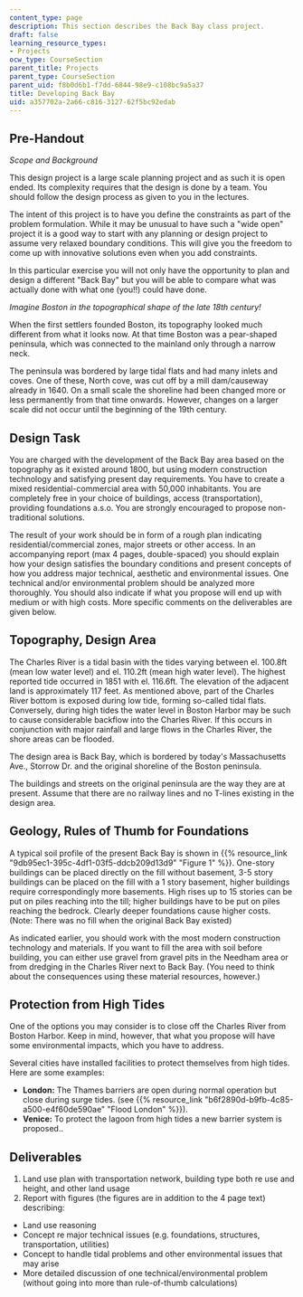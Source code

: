 ```yaml
---
content_type: page
description: This section describes the Back Bay class project.
draft: false
learning_resource_types:
- Projects
ocw_type: CourseSection
parent_title: Projects
parent_type: CourseSection
parent_uid: f8b0d6b1-f7dd-6844-98e9-c108bc9a5a37
title: Developing Back Bay
uid: a357702a-2a66-c816-3127-62f5bc92edab
---
```

## Pre-Handout

*Scope and Background*

This design project is a large scale planning project and as such it is open ended. Its complexity requires that the design is done by a team. You should follow the design process as given to you in the lectures.

The intent of this project is to have you define the constraints as part of the problem formulation. While it may be unusual to have such a "wide open" project it is a good way to start with any planning or design project to assume very relaxed boundary conditions. This will give you the freedom to come up with innovative solutions even when you add constraints.

In this particular exercise you will not only have the opportunity to plan and design a different "Back Bay" but you will be able to compare what was actually done with what one (you!!) could have done.

*Imagine Boston in the topographical shape of the late 18th century!*

When the first settlers founded Boston, its topography looked much different from what it looks now. At that time Boston was a pear-shaped peninsula, which was connected to the mainland only through a narrow neck.

The peninsula was bordered by large tidal flats and had many inlets and coves. One of these, North cove, was cut off by a mill dam/causeway already in 1640. On a small scale the shoreline had been changed more or less permanently from that time onwards. However, changes on a larger scale did not occur until the beginning of the 19th century.

## Design Task

You are charged with the development of the Back Bay area based on the topography as it existed around 1800, but using modern construction technology and satisfying present day requirements. You have to create a mixed residential-commercial area with 50,000 inhabitants. You are completely free in your choice of buildings, access (transportation), providing foundations a.s.o. You are strongly encouraged to propose non-traditional solutions.

The result of your work should be in form of a rough plan indicating residential/commercial zones, major streets or other access. In an accompanying report (max 4 pages, double-spaced) you should explain how your design satisfies the boundary conditions and present concepts of how you address major technical, aesthetic and environmental issues. One technical and/or environmental problem should be analyzed more thoroughly. You should also indicate if what you propose will end up with medium or with high costs. More specific comments on the deliverables are given below.

## Topography, Design Area

The Charles River is a tidal basin with the tides varying between el. 100.8ft (mean low water level) and el. 110.2ft (mean high water level). The highest reported tide occurred in 1851 with el. 116.6ft. The elevation of the adjacent land is approximately 117 feet. As mentioned above, part of the Charles River bottom is exposed during low tide, forming so-called tidal flats. Conversely, during high tides the water level in Boston Harbor may be such to cause considerable backflow into the Charles River. If this occurs in conjunction with major rainfall and large flows in the Charles River, the shore areas can be flooded.

The design area is Back Bay, which is bordered by today's Massachusetts Ave., Storrow Dr. and the original shoreline of the Boston peninsula.

The buildings and streets on the original peninsula are the way they are at present. Assume that there are no railway lines and no T-lines existing in the design area.

## Geology, Rules of Thumb for Foundations

A typical soil profile of the present Back Bay is shown in {{% resource_link "9db95ec1-395c-4df1-03f5-ddcb209d13d9" "Figure 1" %}}. One-story buildings can be placed directly on the fill without basement, 3-5 story buildings can be placed on the fill with a 1 story basement, higher buildings require correspondingly more basements. High rises up to 15 stories can be put on piles reaching into the till; higher buildings have to be put on piles reaching the bedrock. Clearly deeper foundations cause higher costs. (Note: There was no fill when the original Back Bay existed)

As indicated earlier, you should work with the most modern construction technology and materials. If you want to fill the area with soil before building, you can either use gravel from gravel pits in the Needham area or from dredging in the Charles River next to Back Bay. (You need to think about the consequences using these material resources, however.)

## Protection from High Tides

One of the options you may consider is to close off the Charles River from Boston Harbor. Keep in mind, however, that what you propose will have some environmental impacts, which you have to address.

Several cities have installed facilities to protect themselves from high tides. Here are some examples:

- **London:** The Thames barriers are open during normal operation but close during surge tides. (see {{% resource_link "b6f2890d-b9fb-4c85-a500-e4f60de590ae" "Flood London" %}}).
- **Venice:** To protect the lagoon from high tides a new barrier system is proposed..

## Deliverables

1. Land use plan with transportation network, building type both re use and height, and other land usage
2. Report with figures (the figures are in addition to the 4 page text) describing:

- Land use reasoning
- Concept re major technical issues (e.g. foundations, structures, transportation, utilities)
- Concept to handle tidal problems and other environmental issues that may arise
- More detailed discussion of one technical/environmental problem (without going into more than rule-of-thumb calculations)